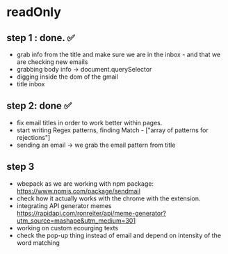 # readOnly

## step 1 : done. ✅ 
- grab info from the title and make sure we are in the inbox - and that we are checking new emails
- grabbing body info -> document.querySelector
- digging inside the dom of the gmail
- title inbox

## step 2: done ✅ 
- fix email titles in order to work better within pages. 
- start writing Regex patterns, finding Match - ["array of patterns for rejections"]
- sending an email -> we grab the email pattern from title

## step 3
- wbepack as we are working with npm package: https://www.npmjs.com/package/sendmail
- check how it actually works with the chrome with the extension.
- integrating API generator memes https://rapidapi.com/ronreiter/api/meme-generator?utm_source=mashape&utm_medium=301
- working on custom ecourging texts
- check the pop-up thing instead of email and depend on intensity of the word matching 
